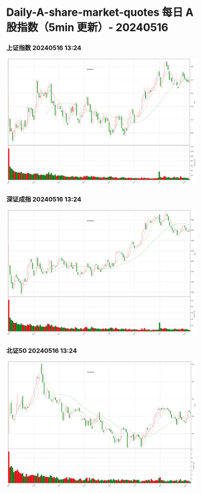 
# Daily-A-share-market-quotes 每日 A 股指数（5min 更新）- 20240516

### 上证指数 20240516 13:24
![](./fig/2024/5/20240516-sh000001.png)

### 深证成指 20240516 13:24
![](./fig/2024/5/20240516-sz399001.png)

### 北证50 20240516 13:24
![](./fig/2024/5/20240516-bj899050.png)
